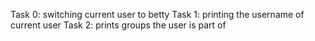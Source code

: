 Task 0: switching current user to betty
Task 1: printing the username of current user
Task 2: prints groups the user is part of

